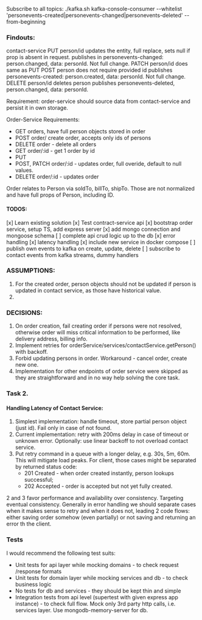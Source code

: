 

Subscribe to all topics:
./kafka.sh kafka-console-consumer --whitelist 'personevents-created|personevents-changed|personevents-deleted'  --from-beginning


### Findouts:
contact-service
  PUT person/id
    updates the entity, full replace, sets null if prop is absent in request.
    publishes in personevents-changed: person.changed, data: personId. Not full change.
  PATCH person/id
    does same as PUT
  POST person
    does not require provided id
    publishes personevents-created: person.created, data: personId. Not full change.
  DELETE person/id
    deletes person
    publishes personevents-deleted, person.changed, data: personId.

Requirement:
  order-service should source data from contact-service and persist it in own storage.

Order-Service Requirements:
  - GET orders, have full person objects stored in order
  - POST order/ create order, accepts only ids of persons
  - DELETE order - delete all orders
  - GET order/:id - get 1 order by id
  - PUT 
  - POST, PATCH order/:id - updates order, full overide, default to null values.
  - DELETE order/:id - updates order

Order relates to Person via soldTo, billTo, shipTo.
Those are not normalized and have full props of Person, including ID.


#### TODOS:
[x] Learn existing solution
[x] Test contract-service api
[x] bootstrap order service, setup TS, add express server
[x] add mongo connection and mongoose schema
[ ] complete api crud logic up to the db
[x] error handling
[x] latency handling
[x] include new service in docker compose
[ ] publish own events to kafka on create, update, delete
[ ] subscribe to contact events from kafka streams, dummy handlers



### ASSUMPTIONS:
1. For the created order, person objects should not be updated if person is updated in contact service, as those have historical value.
2. 

### DECISIONS:
1. On order creation, fail creating order if persons were not resolved, otherwise order will miss critical information to be performed, like delivery address, billing info.
2. Implement retries for orderService/services/contactService.getPerson() with backoff.
3. Forbid updating persons in order. Workaround - cancel order, create new one.
4. Implementation for other endpoints of order service were skipped as they are straightforward and in no way help solving the core task.


### Task 2.

#### Handling Latency of Contact Service:
1. Simplest implementation: handle timeout, store partial person object (just id). Fail only in case of not found.
2. Current implementation: retry with 200ms delay in case of timeout or unknown error.
   Optionally: use linear backoff to not overload contact service.
3. Put retry command in a queue with a longer delay, e.g. 30s, 5m, 60m. This will mitigate load peaks.
  For client, those cases might be separated by returned status code:
    * 201 Created - when order created instantly, person lookups successful;
    * 202 Accepted - order is accepted but not yet fully created.

2 and 3 favor performance and availability over consistency. Targeting eventual consistency.
Generally in error handling we should separate cases when it makes sense to retry and when it does not, leading 2 code flows: either saving order somehow (even partially) or not saving and returning an error th the client.

### Tests
I would recommend the following test suits:
* Unit tests for api layer while mocking domains - to check request /response formats
* Unit tests for domain layer while mocking services and db - to check business logic
* No tests for db and services - they should be kept thin and simple
* Integration tests from api level (supertest with given express app instance) - to check full flow. Mock only 3rd party http calls, i.e. services layer. Use mongodb-memory-server for db.
